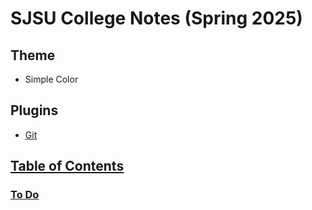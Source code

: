 # SJSU College Notes (Spring 2025)

## Theme
* Simple Color
## Plugins
* [Git](https://github.com/Vinzent03/obsidian-git)
## [Table of Contents](Table%20of%20Contents.md)

### [To Do](To%20Do.md)
